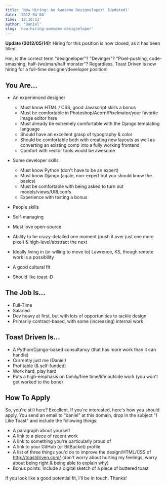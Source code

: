 ```yaml
---
title: 'Now Hiring: An Awesome Designeloper! (Updated)'
date: '2012-04-04'
time: '12:10:13'
author: 'Daniel'
slug: 'now-hiring-awesome-designeloper'
---
```


**Update (2012/05/14):** Hiring for this position is now closed, as it has been filled.

Hm, is the correct term "designeloper"? "Devinger"? "Pixel-pushing, code-smashing,
half-(wo)man/half monster"? Regardless, Toast Driven is now hiring for a
full-time designer/developer position!


You Are...
----------

* An experienced designer

    * Must know HTML / CSS, good Javascript skills a bonus
    * Must be comfortable in Photoshop/Acorn/Pixelmator/your favorite image editor here
    * Must already be extremely comfortable with the Django templating language
    * Should have an excellent grasp of typography & color
    * Should be comfortable both with creating new layouts as well as
      converting an existing comp into a fully working frontend
    * Comfort with vector tools would be awesome

* Some developer skills

    * Must know Python (don't have to be an expert)
    * Must know Django (again, non-expert but you should know the basics)
    * Must be comfortable with being asked to turn out models/views/URLconfs
    * Experience with testing a bonus

* People skills
* Self-managing
* Must love open-source
* Ability to be crazy-detailed one moment (push it over just one more pixel) &
  high-level/abstract the next
* Ideally living in (or willing to move to) Lawrence, KS, though remote work
  is a possibility
* A good cultural fit
* Should like toast :D


The Job Is...
-------------

* Full-Time
* Salaried
* Dev heavy at first, but with lots of opportunities to tackle design
* Primarily contract-based, with some (increasing) internal work


Toast Driven Is...
------------------

* A Python/Django-based consultancy (that has more work than it can handle)
* Currently just me (Daniel)
* Profitable (& self-funded)
* Work hard, play hard
* Puts a high-emphasis on family/free time/life outside work (you won't get
  worked to the bone)


How To Apply
------------

So, you're still here? Excellent. If you're interested, here's how you
should apply. You send an email to "daniel" at this domain, drop in the
subject "I Like Toast" and include the
following things:

* A paragraph about yourself
* A link to a piece of recent work
* A link to something you're particularly proud of
* A link to your GitHub (or BitBucket) profile
* A list of three things you'd do to improve the design/HTML/CSS of
  http://toastdriven.com/ (don't worry about hurting my feelings, worry about
  being right & being able to explain why)
* Bonus points: Include a digital sketch of a piece of buttered toast

If you look like a good potential fit, I'll be in touch. Thanks!
